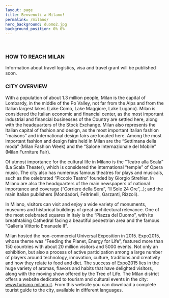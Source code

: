 ```yaml
---
layout: page
title: Benvenuti a Milano!
permalink: /milano/
hero_background: duomo2.jpg
background_position: 0% 0%
---
```


<!--
<div>
  <video controls id="montreal-video" style="width: 100%;">

    <source src="{{ site.baseurl }}/assets/img/cards/montreal2min.mp4" type="video/mp4">
  Your browser does not support the video tag.
  </video>
</div>
-->
<br>

### HOW TO REACH MILAN

Information about travel logistics, visa and travel grant will be published soon.

### CITY OVERVIEW

With a population of about 1.3 million people, Milan is the capital of Lombardy, in the middle of the Po Valley, not far from the Alps and from the Italian largest lakes (Lake Como, Lake Maggiore, Lake Lugano). Milan is considered the Italian economic and financial center, as the most important industrial and financial businesses of the Country are settled here, along with the headquarters of the Stock Exchange. Milan also represents the Italian capital of fashion and design, as the most important Italian fashion “maisons” and international design fairs are located here. Among the most important fashion and design fairs held in Milan are the “Settimana della moda” (Milan Fashion Week) and the “Salone Internazionale del Mobile” (Milan Furniture Fair).

Of utmost importance for the cultural life in Milano is the “Teatro alla Scala” (La Scala Theater), which is considered the international “temple” of Opera music. The city also has numerous famous theatres for plays and musicals, such as the celebrated “Piccolo Teatro” founded by Giorgio Strehler. In Milano are also the headquarters of the main newspapers of national importance and coverage (“Corriere della Sera”, “Il Sole 24 Ore”,..); and the main Italian publishers (Mondadori, Feltrinelli, Garzanti, Rizzoli). 

In Milano, visitors can visit and enjoy a wide variety of monuments, museums and historical buildings of great architectural relevance. One of the most celebrated squares in Italy is the “Piazza del Duomo”, with its breathtaking Cathedral facing a beautiful pedestrian area and the famous “Galleria Vittorio Emanuele II”.

Milan hosted the non-commercial Universal Exposition in 2015. Expo2015, whose theme was “Feeding the Planet, Energy for Life”, featured more than 150 countries with about 20 million visitors and 5000 events. Not only an exhibition, but also a process of active participation among a large number of players around technology, innovation, culture, traditions and creativity and how they relate to food and diet. The success of Expo2015 lies in the huge variety of aromas, flavors and habits that have delighted visitors, along with the moving show offered by the Tree of Life. 
The Milan district offers a website dedicated to tourism and cultural events in the city: www.turismo.milano.it. From this website you can download a complete tourist guide to the city, available in different languages.

<!--

### CLIMATE AND SEASON

In early fall, the local average temperature is around 15 ̊C (59 ̊F). Fall is a truly magical season in Montréal. Not only do the leaves carpet the ground with stunning golden colours, but the skyline also becomes dotted with bright reds and deep oranges that will take your breath away.
The fall cultural calendar also bubbles with events and activities. It’s the perfect time to catch up on fantastic concerts, plays, dance shows, exhibitions, and international films that feed our minds and spirits.

<script>
  document.getElementById('montreal-video').controls = true;
</script>

-->
